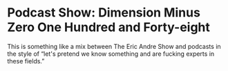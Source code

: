 # Podcast Show: Dimension Minus Zero One Hundred and Forty-eight

This is something like a mix between The Eric Andre Show and podcasts in the style of “let's pretend we know something and are fucking experts in these fields.”
